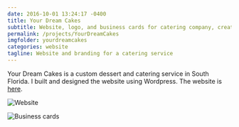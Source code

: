 ```yaml
---
date: 2016-10-01 13:24:17 -0400
title: Your Dream Cakes
subtitle: Website, logo, and business cards for catering company, created 2015
permalink: /projects/YourDreamCakes
imgfolder: yourdreamcakes
categories: website
tagline: Website and branding for a catering service
---
```

Your Dream Cakes is a custom dessert and catering service in South Florida. I built and designed the website using Wordpress. The website is [here](link). 

![Website](site)

![Business cards](cards)

[link]: http://yourdreamcakes.com

[cards]: ../../img/yourdreamcakes/1-website-image.jpg 
[site]: ../../img/yourdreamcakes/2-business-cards.JPG